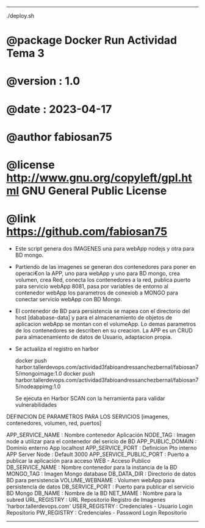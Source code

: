 ____________________________________________________________________________________________

./deploy.sh
# @package  Docker Run Actividad Tema 3
# @version  : 1.0
# @date     : 2023-04-17
# @author   fabiosan75 
# @license  http://www.gnu.org/copyleft/gpl.html GNU General Public License
# @link     https://github.com/fabiosan75

- Este script genera dos IMAGENES una para webApp nodejs y otra para BD mongo.
- Partiendo de las imagenes se generan dos contenedores para poner en operaci€on la APP, 
uno para webApp y uno para BD mongo, crea volumen, crea Red, conecta los contenedores a 
la red, publica puerto para  servicio webApp 8081, pasa por variables de entorno al contenedor 
webApp los parametros de conexiob a MONGO para conectar servicio webApp con BD Mongo. 
- El contenedor de BD para persistencia se mapea con el directorio
del host [dababase-data] y para el almacenamiento de objetos de aplicacion webApp se montan
con el volumeApp. Lo demas parametros de los contenedores se describen en su creacion. La APP
es un CRUD para almacenamiento de datos de Usuario, adaptacion propia.

- Se actualiza el registro en harbor 

   docker push harbor.tallerdevops.com/actividad3fabioandressanchezbernal/fabiosan75/mongoimage:1.0
   docker push harbor.tallerdevops.com/actividad3fabioandressanchezbernal/fabiosan75/nodeappimg:1.0

    Se ejecuta en Harbor SCAN con la herramienta para validar vulnerabilidades


 DEFINICION DE PARAMETROS PARA LOS SERVICIOS [imagenes, contenedores, volumen, red, puertos]

 APP_SERVICE_NAME          : Nombre contenedor Aplicación
 NODE_TAG                  : Imagen node a utilizar para el contenedor del sericio de BD
 APP_PUBLIC_DOMAIN         : Dominio enterno App localhost 
 APP_SERVICE_PORT          : Definicion Pto interno APP Server Node : Default 3000 
 APP_SERVICE_PUBLIC_PORT   : Puerto a publicar la aplicación para acceso WEB - Acceso Publico 
 DB_SERVICE_NAME           : Nombre contenedor para la instancia de la BD
 MONGO_TAG                 : Imagen Mongo database
 DB_DATA_DIR               : Directorio de datos BD para persistencia
 VOLUME_WEBNAME            : Volumen webApp para persistencia de datos 
 DB_SERVICE_PORT           : Puerto para publicar el servicio BD Mongo 
 DB_NAME                   : Nombre de la BD
 NET_MAME                  : Nombre para la subred 
URL_REGISTRY               : URL Repositorio Registro de Imagenes 'harbor.tallerdevops.com'
USER_REGISTRY              : Credenciales - Usuario Login Repositorio
PW_REGISTRY                : Credenciales - Password Login Repositorio
____________________________________________________________________________________________
